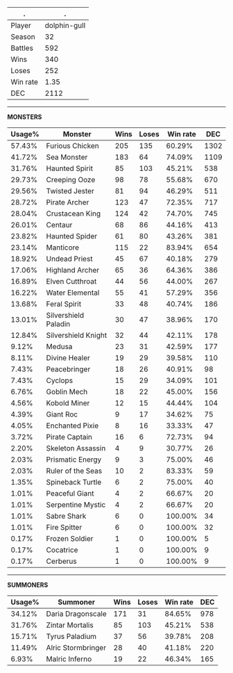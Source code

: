 .|.
|-|-
Player|dolphin-gull
Season|32
Battles|592
Wins|340
Loses|252
Win rate|1.35
DEC|2112

---
**MONSTERS**

Usage%|Monster|Wins|Loses|Win rate|DEC|
-|-|-|-|-|-|
57.43%|Furious Chicken|205|135|60.29%|1302|
41.72%|Sea Monster|183|64|74.09%|1109|
31.76%|Haunted Spirit|85|103|45.21%|538|
29.73%|Creeping Ooze|98|78|55.68%|670|
29.56%|Twisted Jester|81|94|46.29%|511|
28.72%|Pirate Archer|123|47|72.35%|717|
28.04%|Crustacean King|124|42|74.70%|745|
26.01%|Centaur|68|86|44.16%|413|
23.82%|Haunted Spider|61|80|43.26%|381|
23.14%|Manticore|115|22|83.94%|654|
18.92%|Undead Priest|45|67|40.18%|279|
17.06%|Highland Archer|65|36|64.36%|386|
16.89%|Elven Cutthroat|44|56|44.00%|267|
16.22%|Water Elemental|55|41|57.29%|356|
13.68%|Feral Spirit|33|48|40.74%|186|
13.01%|Silvershield Paladin|30|47|38.96%|170|
12.84%|Silvershield Knight|32|44|42.11%|178|
9.12%|Medusa|23|31|42.59%|177|
8.11%|Divine Healer|19|29|39.58%|110|
7.43%|Peacebringer|18|26|40.91%|98|
7.43%|Cyclops|15|29|34.09%|101|
6.76%|Goblin Mech|18|22|45.00%|156|
4.56%|Kobold Miner|12|15|44.44%|104|
4.39%|Giant Roc|9|17|34.62%|75|
4.05%|Enchanted Pixie|8|16|33.33%|47|
3.72%|Pirate Captain|16|6|72.73%|94|
2.20%|Skeleton Assassin|4|9|30.77%|26|
2.03%|Prismatic Energy|9|3|75.00%|46|
2.03%|Ruler of the Seas|10|2|83.33%|59|
1.35%|Spineback Turtle|6|2|75.00%|40|
1.01%|Peaceful Giant|4|2|66.67%|20|
1.01%|Serpentine Mystic|4|2|66.67%|20|
1.01%|Sabre Shark|6|0|100.00%|34|
1.01%|Fire Spitter|6|0|100.00%|32|
0.17%|Frozen Soldier|1|0|100.00%|5|
0.17%|Cocatrice|1|0|100.00%|9|
0.17%|Cerberus|1|0|100.00%|9|

---
**SUMMONERS**

Usage%|Summoner|Wins|Loses|Win rate|DEC|
-|-|-|-|-|-|
34.12%|Daria Dragonscale|171|31|84.65%|978|
31.76%|Zintar Mortalis|85|103|45.21%|538|
15.71%|Tyrus Paladium|37|56|39.78%|208|
11.49%|Alric Stormbringer|28|40|41.18%|220|
6.93%|Malric Inferno|19|22|46.34%|165|
